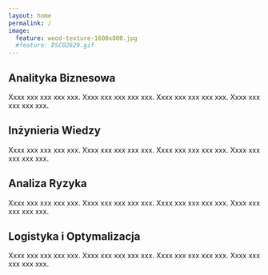 ```yaml
---
layout: home
permalink: /
image:
  feature: wood-texture-1600x800.jpg
  #feature: DSC02629.gif
---
```


<div class="tiles">

<div class="tile">
  <h2 class="post-title">Analityka Biznesowa</h2>
  <p class="post-excerpt">Xxxx xxx xxx xxx xxx. Xxxx xxx xxx xxx xxx. Xxxx xxx xxx xxx xxx. Xxxx xxx xxx xxx xxx.</p>
</div><!-- /.tile -->

<div class="tile">
  <h2 class="post-title">Inżynieria Wiedzy</h2>
  <p class="post-excerpt">Xxxx xxx xxx xxx xxx. Xxxx xxx xxx xxx xxx. Xxxx xxx xxx xxx xxx. Xxxx xxx xxx xxx xxx.</p>
</div><!-- /.tile -->

<div class="tile">
  <h2 class="post-title">Analiza Ryzyka</h2>
  <p class="post-excerpt">Xxxx xxx xxx xxx xxx. Xxxx xxx xxx xxx xxx. Xxxx xxx xxx xxx xxx. Xxxx xxx xxx xxx xxx.</p>
</div><!-- /.tile -->

<div class="tile">
  <h2 class="post-title">Logistyka i Optymalizacja</h2>
  <p class="post-excerpt">Xxxx xxx xxx xxx xxx. Xxxx xxx xxx xxx xxx. Xxxx xxx xxx xxx xxx. Xxxx xxx xxx xxx xxx.</p>
</div><!-- /.tile -->

</div><!-- /.tiles -->